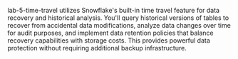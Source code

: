 lab-5-time-travel utilizes Snowflake's built-in time travel feature for data recovery and historical analysis. You'll query historical versions of tables to recover from accidental data modifications, analyze data changes over time for audit purposes, and implement data retention policies that balance recovery capabilities with storage costs. This provides powerful data protection without requiring additional backup infrastructure.